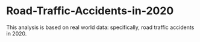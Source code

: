 # Road-Traffic-Accidents-in-2020
This analysis is based on real world data: specifically, road traffic accidents in 2020.
